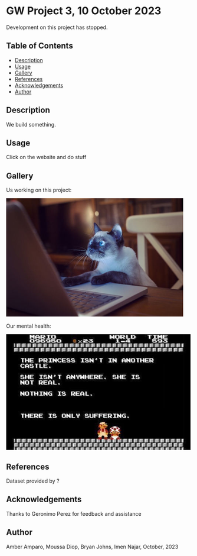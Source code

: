 # GW Project 3, 10 October 2023

Development on this project has stopped.

## Table of Contents

- [Description](#description)
- [Usage](#usage)
- [Gallery](#gallery)
- [References](#references)
- [Acknowledgements](#acknowledgements)
- [Author](#author)

## Description
We build something.

## Usage
Click on the website and do stuff

## Gallery

Us working on this project:

![Internet Cat](./static/images/Internet_Cat.jpg)

Our mental health:

![Tectonic plates](./static/images/Nintendo_suffering.jpg)


## References

Dataset provided by ?

## Acknowledgements

Thanks to Geronimo Perez for feedback and assistance

## Author
Amber Amparo, Moussa Diop, Bryan Johns, Imen Najar, October, 2023
